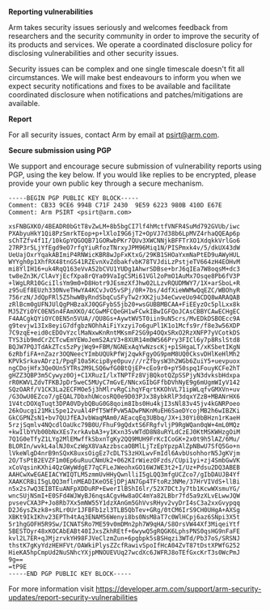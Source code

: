 **Reporting vulnerabilities**

Arm takes security issues seriously and welcomes feedback from researchers and
the security community in order to improve the security of its products and
services. We operate a coordinated disclosure policy for disclosing
vulnerabilities and other security issues.

Security issues can be complex and one single timescale doesn't fit all
circumstances. We will make best endeavours to inform you when we expect
security notifications and fixes to be available and facilitate coordinated
disclosure when notifications and patches/mitigations are available.

**Report**

For all security issues, contact Arm by email at [psirt@arm.com](mailto:psirt@arm.com).


**Secure submission using PGP**

We support and encourage secure submission of vulnerability reports using PGP,
using the key below. If you would like replies to be encrypted, please provide
your own public key through a secure mechanism.

```
-----BEGIN PGP PUBLIC KEY BLOCK-----
Comment: CB33 9CE6 994B C71F 2430  9E59 6223 980B 410D E67E
Comment: Arm PSIRT <psirt@arm.com>

xsFNBGXKO/4BEADR0bGtT8vZwLM+8b5bgCI7lf4hMctfVNFR4SuMd792GVUb/iwc
PXAbyuHkY1Qi8PzSmrkTEop+p+lXloI9G6jT2+OpVJ7d38b6LpMVZ4rhaQQEAp6p
sChTZfv4f1I/10kGpYQGOQB71GORwbPKr7QUv3XWCNNjkBFFTrXO1XdqkkVrlGo6
27RP3r5LjYfEgd9eO7rfgYiuRfozTNrxyJPM96Miq1N/PISPmxk4v/5/dkUX43dW
UeUajOxrYqakABImiP4RNWicKBR8wJpFxKtxG/29KB1SHOaYxmNaPtED9uAWyHUL
WYYgh0p1XhfRX48tnGS41RZEvnXvZdbakfvbK78TVJdiLzPstjeTV664zH4EOHvM
mi8YlIH16+uk4RqQ163eVvA52bCVU1YUDg1AhwrSDBse+brJ6qIEa7W8oqsM+dc3
tw8eZn3K/ClAvYjEcfXpa8rQYa09VaIgCSMi61VGl2oPmO1AuMx7Osqe8Pb6fV3P
+lWgLRR10GciIlsYm9m0+D8Hotr9JEsmzXfJhw02LLzvRQUDMWY7/1X+arSboL+R
z95uEf8EUzh330NveTHwYA4KCvJvO5vSPj/0R+7bs/4dfXieWWMwQqEZC/WBOhyR
756rzN/JdQpFRl5Z5hwWByRndSbqCuSFyTw2rXK2ju34eCwveUo94CDQ8wARAQAB
zRlBcm0gUFNJUlQgPHBzaXJ0QGFybS5jb20+wsGUBBMBCAA+FiEEyzOc5plLxx8k
MJ5ZYiOYC0EN5n4FAmXKO/4CGwMFCQeGH1wFCwkIBwIGFQoJCAsCBBYCAwECHgEC
F4AACgkQYiOYC0EN5n5VUA//QU8Gs+AywtWV5T0iin9uN5crs/MvEDkDSBOEcc9A
g9tevjw13Ix8eyiG7dfgbzNOhhAiFiYxzyi7o6guPl1K1o1Mcfs9r/f8e3w56XDP
7C9zqE+eid0cEDOvYzclMaNxwKnRntMKsmF2SG9p4OQxSRxO2RzXNFP7yVCotkDS
TYS3ib9mdCrZCTcwEmYEWoJemS2AzV3+8XUR14m0WS66Pry3FICl6y7p8RslStd8
BQJW7PQJTdAkZTcs5zPyjWq9+FBM/NGNExAqYwNzscKj+p1SHgaLT/xKSbetIKgN
6zRbfiFA+nZazr3OQNeecYImbUQUkPfWj2qwkFgyOG9pmM8UQ0CksvDHlKeHlMh2
KPVkSrkavADrz1/PpqF10a5Kcip8ye0puv///rZfbysW3h2WGb6ZuiY5+uevpuox
ngCDojHfx3QeOUn5YTRs2M9LSQ6wfG0BtQjEP+cEo9r0+pY50spq1FouyKCFe2hT
gHZZ3QBP3m5Cywyz0Oj+C1XRuzI/lxTNPTFz8VjBQkotQZpSSPjyN3dvksbHdxpa
rR0KWVLZdvTFKBJpDr5weC5MUyC7mGvE/NNcxGIbGFfbDVhNyE9g6mUgmWIyV142
SQzOARf/V1CK3La2ECFMOe5j3hMlrvRgCihqYFqrtKKOhVL71ipWLqfvGMXVn+uv
/G3OwU0EZco7/gEQAL7DbxhUWcosRQ0e9D03PJx38ybkRlP3dqxYZzB+MBANrHX6
1V4tcDOXqTuqt3DPA0VDybQBuG0G8qoim8Ibs0Hu4kjI3sNl83v45jv4kGNRPoeo
26kOucgi21Mki5pe12vuAl4PfT5WfPvW5ADwPNKnMuEH6SaeDYcojMB2h6wIBZKi
GkCGPNZsN1+bv7QUJfEAJvbWaqMAm0/AEacqEq3UBbq/JX+i30Yi0bBHzn1rKaeH
5rzjSqmlv4NQcdlOaUkc79B0U/FhuF9gQdxtS6FRgfvljP9RgWQan0qW+4mL0MQz
+kwIlbYVb00bNxXEs7xrkAvbA3+y1Kxn35vWTdD8N8uRYLdCzEJ0KtMSKWHzgOiM
7Q1G0eTfyZ1LYg2MlEMwffkSbxnTgKy2QQ9MUH9FrKcICoGK+2x0t9h5lAZ/6Mu/
BLORIn/wvkL4alNJ0xCzWgX8VaAzzbscaOBMlLjTzEpYpzpAlZpNBwU7SfQ5Go+n
lVkeWlgD4nrB9nSQxK8uxsOigEz7cDLTS3zHXLwvFmIdl6AvbUsohhorN5JgKVjm
2O/TsPtB2EVZF1m0Ep6uRuuCNmUk2+062KIrWiezOFzds/CUpi1yi+zj4SmbGwVK
xCoVqsinKXhi4QzGWyWdgE77qCFLeJWeohxGO16WJWE3t2+I/Uz+Pdsu2DQ3ABEB
AAHCwXwEGAEIACYWIQTLM5zmmUvHHyQwnlliI5gLQQ3mfgUCZco7/gIbDAUJB4Yf
XAAKCRBiI5gLQQ3mflnMEADIKeO5EjDPjAN7Gp4TFtoRz3NMe/37HrVIVdS+llBi
n5x2s7wQ3EIBTEuANFpXDDuRP+EwerIlBShI6lr/52X7DCtJy7tb1KcwWXsmuYG/
wncSUjNSmI+E0SFd4WJWyBJ6nqsACgvHw8aOC4mYa82LBbr7fd5a9zXLvELwwJQW
pvsevCXA3P+Jo8Rb7Xx5mNW55Y1dzXAnGm5GhVvsRHyv2vyDrI4sC3a2xxGvypqq
D2J6ysZkzk8+sRLr0Ur1JFBFb1zl3TLB5QbTev+GRg/0tCM6IrS9CH0UHgA+AXSg
XBKt9IkIKhv23EPTh4tAq3ENAM56Wenyi8bs0NsM8aT7c0WlHCpj6az6SNpi3X5t
5r1hgGOFH5R9Sw/ICNATSRo7ME59v0mDMn2ph7W9qHA/S8OrsVW44Xf3MiqeiYtf
5BESTOyr48xKOCAbEABt40IJxsZkhREtf+6wywQ5gRQGK6LphsPNS0qsHG9nFaFE
kvl2L7ER+qJMjzrvkYH98FJVeClzmZun+6pgbpk5sBSHqzi3WTd/Pb37oS/SRSNJ
thstK7gKyYdzHEHFVt/OAWkiPlysZZcfRawivSpoIfHcA04ZvT87tDstXPWfG252
HieKA5hpCmpUd2NuSNhcYXjpMNOUEVUq27wcdXc6JWFRJ8oTEfGxcKrT3s0WcPmJ
9g==
=tP9E
-----END PGP PUBLIC KEY BLOCK-----
```

For more information visit https://developer.arm.com/support/arm-security-updates/report-security-vulnerabilities
